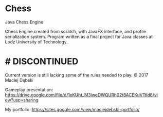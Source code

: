 # Chess
Java Chess Engine

Chess Engine created from scratch, with JavaFX interface, and profile serialization system.
Program written as a final project for Java classes at Lodz University of Technology.

# # DISCONTINUED #

Current version is still lacking some of the rules needed to play.
© 2017 Maciej Dębski

Gameplay presentation:
https://drive.google.com/file/d/1oKUht_M3iweDWQURh02t8ACEKuVTtId8/view?usp=sharing

My portfolio:
https://sites.google.com/view/maciejdebski-portfolio/

